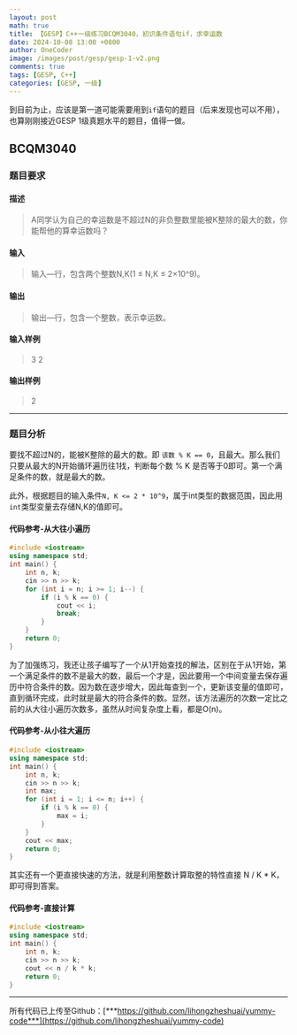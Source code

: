 ```yaml
---
layout: post
math: true
title: 【GESP】C++一级练习BCQM3040，初识条件语句if，求幸运数
date: 2024-10-08 13:00 +0800
author: OneCoder
image: /images/post/gesp/gesp-1-v2.png
comments: true
tags: [GESP, C++]
categories: [GESP, 一级]
---
```

到目前为止，应该是第一道可能需要用到`if`语句的题目（后来发现也可以不用），也算刚刚接近GESP 1级真题水平的题目，值得一做。

<!--more-->

## BCQM3040

### 题目要求

#### 描述

>A同学认为自己的幸运数是不超过N的非负整数里能被K整除的最大的数，你能帮他的算幸运数吗？

#### 输入

>输入—行，包含两个整数N,K(1 ≤ N,K ≤ 2×10^9)。

#### 输出

>输出—行，包含一个整数，表示幸运数。

#### 输入样例

>3 2

#### 输出样例

>2

---

### 题目分析

要找不超过N的，能被K整除的最大的数。即 `该数 % K == 0`，且最大。那么我们只要从最大的N开始循环遍历往1找，判断每个数 % K 是否等于0即可。第一个满足条件的数，就是最大的数。

此外，根据题目的输入条件`N, K <= 2 * 10^9`，属于int类型的数据范围，因此用`int`类型变量去存储N,K的值即可。

#### 代码参考-从大往小遍历

```cpp
#include <iostream>
using namespace std;
int main() {
    int n, k;
    cin >> n >> k;
    for (int i = n; i >= 1; i--) {
        if (i % k == 0) {
            cout << i;
            break;
        }
    }
    return 0;
}
```

为了加强练习，我还让孩子编写了一个从1开始查找的解法，区别在于从1开始，第一个满足条件的数不是最大的数，最后一个才是，因此要用一个中间变量去保存遍历中符合条件的数。因为数在逐步增大，因此每查到一个，更新该变量的值即可，直到循环完成，此时就是最大的符合条件的数。显然，该方法遍历的次数一定比之前的从大往小遍历次数多，虽然从时间复杂度上看，都是O(n)。

#### 代码参考-从小往大遍历

```cpp
#include <iostream>
using namespace std;
int main() {
    int n, k;
    cin >> n >> k;
    int max;
    for (int i = 1; i <= n; i++) {
        if (i % k == 0) {
            max = i;
        }
    }
    cout << max;
    return 0;
}
```

其实还有一个更直接快速的方法，就是利用整数计算取整的特性直接 N / K * K，即可得到答案。

#### 代码参考-直接计算

```cpp
#include <iostream>
using namespace std;
int main() {
    int n, k;
    cin >> n >> k;
    cout << n / k * k;
    return 0;
}
```

---

所有代码已上传至Github：[***https://github.com/lihongzheshuai/yummy-code***](https://github.com/lihongzheshuai/yummy-code)
